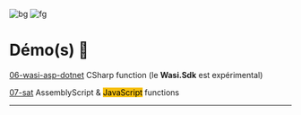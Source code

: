 <style scoped>
  mark {
    background-color: #F7C00E;
    color: #000000;
  }
</style>

![bg](#000000)
![fg](#FFFFFF)
# Démo(s) 🚀

<a href="https://github.com/wasm-university/sunny-tech-2022/tree/main/06-wasi-asp-dotnet" target="_blank">06-wasi-asp-dotnet</a>
CSharp function (le **Wasi.Sdk** est expérimental)

<a href="https://github.com/wasm-university/sunny-tech-2022/tree/main/07-sat" target="_blank">07-sat</a>
AssemblyScript & <mark>JavaScript</mark> functions

---
